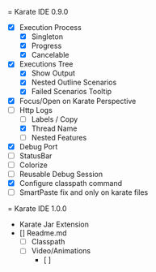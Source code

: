 = Karate IDE 0.9.0
- [X] Execution Process
  - [x] Singleton
  - [x] Progress
  - [x] Cancelable
- [X] Executions Tree
  - [x] Show Output
  - [x] Nested Outline Scenarios
  - [x] Failed Scenarios Tooltip
- [X] Focus/Open on Karate Perspective
- [ ] Http Logs
  - [ ] Labels / Copy
  - [x] Thread Name
  - [ ] Nested Features
- [X] Debug Port
- [ ] StatusBar
- [ ] Colorize
- [ ] Reusable Debug Session
- [X] Configure classpath command
- [ ] SmartPaste fix and only on karate files

= Karate IDE 1.0.0
- Karate Jar Extension
- [] Readme.md
  - [ ] Classpath
  - [ ] Video/Animations
    - [ ] 